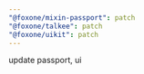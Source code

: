 ```yaml
---
"@foxone/mixin-passport": patch
"@foxone/talkee": patch
"@foxone/uikit": patch
---
```


update passport, ui
